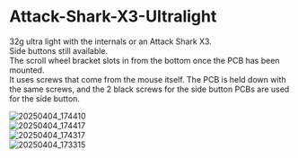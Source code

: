 # Attack-Shark-X3-Ultralight
 
32g ultra light with the internals or an Attack Shark X3.   
Side buttons still available.  
The scroll wheel bracket slots in from the bottom once the PCB has been mounted.   
It uses screws that come from the mouse itself. The PCB is held down with the same screws, and the 2 black screws for the side button PCBs are used for the side button.  


![20250404_174410](https://github.com/user-attachments/assets/c7399d13-32bb-446a-af06-d3bd1a559ca9)  
![20250404_174417](https://github.com/user-attachments/assets/eee53c17-fdad-45a5-a2b0-01535ae9edf1)  
![20250404_174317](https://github.com/user-attachments/assets/2caa17fd-5d3e-446e-ad8a-d8ff1a4e85f0)  
![20250404_173315](https://github.com/user-attachments/assets/1ae99bb3-81f5-4961-81c1-e95681880ecf)  
